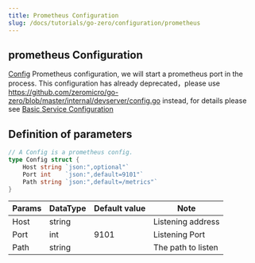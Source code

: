 ```yaml
---
title: Prometheus Configuration
slug: /docs/tutorials/go-zero/configuration/prometheus
---
```


## prometheus Configuration

[Config](https://github.com/zeromicro/go-zero/blob/master/core/prometheus/config.go) Prometheus configuration, we will start a prometheus port in the process.
This configuration has already deprecated，please use https://github.com/zeromicro/go-zero/blob/master/internal/devserver/config.go instead, for details please see <a href="/docs/tutorials/go-zero/configuration/service" target="_blank">Basic Service Configuration</a>
## Definition of parameters

```go
// A Config is a prometheus config.
type Config struct {
    Host string `json:",optional"`
    Port int    `json:",default=9101"`
    Path string `json:",default=/metrics"`
}

```

| Params | DataType | Default value | Note               |
| ------ | -------- | ------------- | ------------------ |
| Host   | string   |               | Listening address  |
| Port   | int      | 9101          | Listening Port     |
| Path   | string   |               | The path to listen |
